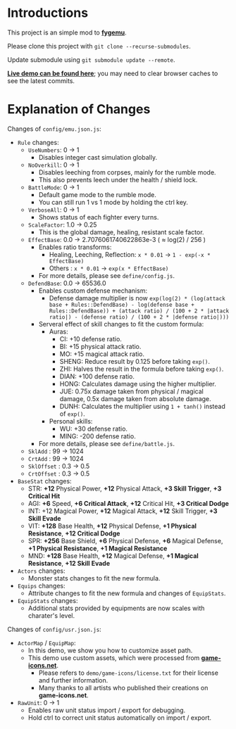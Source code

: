 # Introductions #

This project is an simple mod to __[fygemu](https://github.com/hirakanaKF/fygemu)__.

Please clone this project with `git clone --recurse-submodules`.

Update submodule using `git submodule update --remote`. 

__[Live demo can be found here](https://hirakanakf.github.io/fygmod/)__; you may need to clear browser caches to see the latest commits.

# Explanation of Changes #

Changes of `config/emu.json.js`:
* `Rule` changes:
  * `UseNumbers`: 0 -> 1
    * Disables integer cast simulation globally.
  * `NoOverkill`: 0 -> 1
    * Disables leeching from corpses, mainly for the rumble mode.
    * This also prevents leech under the health / shield lock.
  * `BattleMode`: 0 -> 1
    * Default game mode to the rumble mode.
    * You can still run 1 vs 1 mode by holding the ctrl key.
  * `VerboseAll`: 0 -> 1
    * Shows status of each fighter every turns.
  * `ScaleFactor`: 1.0 -> 0.25
    * This is the global damage, healing, resistant scale factor.
  * `EffectBase`: 0.0 -> 2.7076061740622863e-3 ( ≈ log(2) / 256 )
    * Enables ratio transforms:
      * Healing, Leeching, Reflection: `x * 0.01` -> `1 - exp(-x * EffectBase)`
      * Others : `x * 0.01` -> `exp(x * EffectBase)`
    * For more details, please see `define/config.js`.
  * `DefendBase`: 0.0 -> 65536.0
    * Enables custom defense mechanism:
      * Defense damage multiplier is now `exp(log(2) * (log(attack base + Rules::DefendBase) - log(defense base + Rules::DefendBase)) + (attack ratio) / (100 + 2 * |attack ratio|) - (defense ratio) / (100 + 2 * |defense ratio|)))`
    * Serveral effect of skill changes to fit the custom formula:
      * Auras:
        * CI: +10 defense ratio.
        * BI: +15 physical attack ratio.
        * MO: +15 magical attack ratio.
        * SHENG: Reduce result by 0.125 before taking `exp()`.
        * ZHI: Halves the result in the formula before taking `exp()`.
        * DIAN: +100 defense ratio.
        * HONG: Calculates damage using the higher multiplier.
        * JUE: 0.75x damage taken from physical / magical damage, 0.5x damage taken from absolute damage.
        * DUNH: Calculates the multiplier using `1 + tanh()` instead of `exp()`.
      * Personal skills:
        * WU: +30 defense ratio.
        * MING: -200 defense ratio.
    * For more details, please see `define/battle.js`.
  * `SklAdd` : 99 -> 1024
  * `CrtAdd` : 99 -> 1024
  * `SklOffset` : 0.3 -> 0.5
  * `CrtOffset` : 0.3 -> 0.5
 * `BaseStat` changes:
   * STR: __+12__ Physical Power, __+12__ Physical Attack, __+3 Skill Trigger__, __+3 Critical Hit__ 
   * AGI: __+6__ Speed, __+6 Critical Attack__, __+12__ Critical Hit, __+3 Critical Dodge__
   * INT: +12 Magical Power, __+12__ Magical Attack, __+12__ Skill Trigger, __+3 Skill Evade__ 
   * VIT: __+128__ Base Health, __+12__ Physical Defense, __+1 Physical Resistance__,  __+12 Critical Dodge__
   * SPR: __+256__ Base Shield, __+6__ Physical Defense, __+6__ Magical Defense, __+1 Physical Resistance__, __+1 Magical Resistance__
   * MND: __+128__ Base Health, __+12__ Magical Defense, __+1 Magical Resistance__, __+12 Skill Evade__
 * `Actors` changes:
   * Monster stats changes to fit the new formula.
 * `Equips` changes:
   * Attribute changes to fit the new formula and changes of `EquipStats`.
 * `EquipStats` changes:
   * Additional stats provided by equipments are now scales with charater's level.

Changes of `config/usr.json.js`:
 * `ActorMap` / `EquipMap`:
   * In this demo, we show you how to customize asset path.
   * This demo use custom assets, which were processed from __[game-icons.net](https://game-icons.net/)__.
     * Please refers to `demo/game-icons/license.txt` for their license and further information.
     * Many thanks to all artists who published their creations on __game-icons.net__.
 * `RawUnit`: 0 -> 1
   * Enables raw unit status import / export for debugging.
   * Hold ctrl to correct unit status automatically on import / export.


